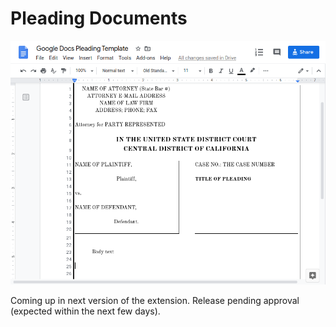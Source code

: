 # Pleading Documents

![Line Numbers for Google Docs Pleading Document Template](.gitbook/assets/pleading-document-template.png)

Coming up in next version of the extension. Release pending approval \(expected within the next few days\).

